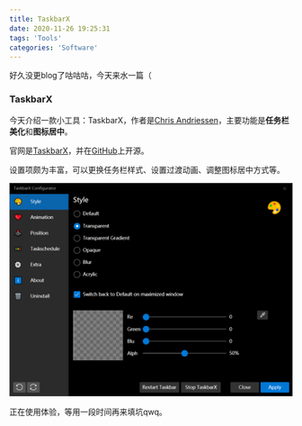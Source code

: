 ```yaml
---
title: TaskbarX
date: 2020-11-26 19:25:31
tags: 'Tools'
categories: 'Software'
---
```

好久没更blog了咕咕咕，今天来水一篇（
<!--more-->
### TaskbarX

今天介绍一款小工具：TaskbarX，作者是[Chris Andriessen](https://chrisandriessen.nl/)，主要功能是**任务栏美化**和**图标居中**。

官网是[TaskbarX](https://chrisandriessen.nl/taskbarx)，并在[GitHub](https://github.com/ChrisAnd1998/TaskbarX)上开源。

设置项颇为丰富，可以更换任务栏样式、设置过渡动画、调整图标居中方式等。

![taskbarx-config](/images/taskbarx-config.png)

正在使用体验，等用一段时间再来填坑qwq。